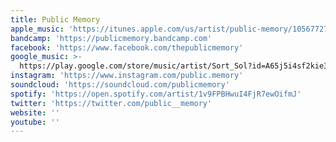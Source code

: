 ```yaml
---
title: Public Memory
apple_music: 'https://itunes.apple.com/us/artist/public-memory/1056772709'
bandcamp: 'https://publicmemory.bandcamp.com'
facebook: 'https://www.facebook.com/thepublicmemory'
google_music: >-
  https://play.google.com/store/music/artist/Sort_Sol?id=A65j5i4sf2kie3hiltj5x2aspae
instagram: 'https://www.instagram.com/public.memory'
soundcloud: 'https://soundcloud.com/publicmemory'
spotify: 'https://open.spotify.com/artist/1v9FPBHwuI4FjR7ewOifmJ'
twitter: 'https://twitter.com/public__memory'
website: ''
youtube: ''
---
```

